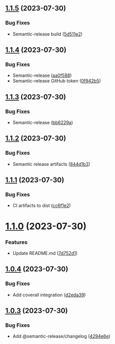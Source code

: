 ## [1.1.5](https://github.com/SylvanasCry/schema-registry-ajv/compare/v1.1.4...v1.1.5) (2023-07-30)


### Bug Fixes

* Semantic-release build ([5d511e2](https://github.com/SylvanasCry/schema-registry-ajv/commit/5d511e2a712156c4fda3ffa3710bbbe15172436c))

## [1.1.4](https://github.com/SylvanasCry/schema-registry-ajv/compare/v1.1.3...v1.1.4) (2023-07-30)


### Bug Fixes

* Semantic-release ([aa0f588](https://github.com/SylvanasCry/schema-registry-ajv/commit/aa0f5886b8df8e46e1df29324339424afa0451fc))
* Semantic-release GitHub token ([0f942b5](https://github.com/SylvanasCry/schema-registry-ajv/commit/0f942b5a85d5e3417c68abcda084e7f5e63e9302))

## [1.1.3](https://github.com/SylvanasCry/schema-registry-ajv/compare/v1.1.2...v1.1.3) (2023-07-30)


### Bug Fixes

* Semantic-release ([bb6229a](https://github.com/SylvanasCry/schema-registry-ajv/commit/bb6229aa069b65916989d70ddd9c5bbc59d08fe7))

## [1.1.2](https://github.com/SylvanasCry/schema-registry-ajv/compare/v1.1.1...v1.1.2) (2023-07-30)


### Bug Fixes

* Semantic release artifacts ([844d1b3](https://github.com/SylvanasCry/schema-registry-ajv/commit/844d1b334e3a1c8e236684cb1073af2169a47269))

## [1.1.1](https://github.com/SylvanasCry/schema-registry-ajv/compare/v1.1.0...v1.1.1) (2023-07-30)


### Bug Fixes

* CI artifacts to dist ([cc6f1e2](https://github.com/SylvanasCry/schema-registry-ajv/commit/cc6f1e2ed8da6bff852fad13963e001b8ec73ecd))

# [1.1.0](https://github.com/SylvanasCry/schema-registry-ajv/compare/v1.0.4...v1.1.0) (2023-07-30)


### Features

* Update README.md ([7d752d1](https://github.com/SylvanasCry/schema-registry-ajv/commit/7d752d1be6dc65d69f08be32cad016fe042b21dd))

## [1.0.4](https://github.com/SylvanasCry/schema-registry-ajv/compare/v1.0.3...v1.0.4) (2023-07-30)


### Bug Fixes

* Add coverall integration ([d2eda39](https://github.com/SylvanasCry/schema-registry-ajv/commit/d2eda39bc1a7857cc6b753d75a4918324c6050c9))

## [1.0.3](https://github.com/SylvanasCry/schema-registry-ajv/compare/v1.0.2...v1.0.3) (2023-07-30)


### Bug Fixes

* Add @semantic-release/changelog ([4294e6e](https://github.com/SylvanasCry/schema-registry-ajv/commit/4294e6ed5a1a10bd391d753402feae45649e6fb0))
